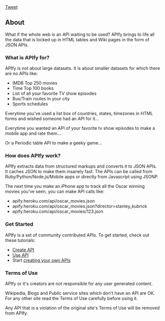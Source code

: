 <script type="text/javascript">
    mixpanel.track("About")
</script>
<a href="https://twitter.com/share" class="twitter-share-button" data-url="http://apify.heroku.com" data-text="Check out APIfy" data-hashtags="apify">Tweet</a>
<div class='clear'></div>

## About 

What if the whole web is an API waiting to be used? APIfy brings to life all the data that is locked up in HTML tables and Wiki pages in the form of JSON APIs.

### What is APIfy for?

APIfy is not about large datasets. It is about smaller datasets for which there are no APIs like: 

* IMDB Top 250 movies
* Time Top 100 books
* List of all your favorite TV show episodes
* Bus/Train routes in your city
* Sports schedules

Everytime you've used a list box of countries, states, timezones in HTML forms and wished someone had an API for it... 

Everytime you wanted an API of your favorite tv show episodes to make a mobile app and rate them...

Or a Periodic table API to make a geeky game...   

### How does APIfy work?

APIfy extracts data from structured markups and converts it to JSON APIs. It caches JSON to make them insanely fast. The APIs can be called from Ruby/Python/Node.js/Mobile apps or directly from Javascript using JSONP. 

The next time you make an iPhone app to track all the Oscar winning movies you've seen, you can make API calls like:

* apify.heroku.com/api/oscar_movies.json
* apify.heroku.com/api/oscar_movies.json?director=stanley_kubrick
* apify.heroku.com/api/oscar_movies/123.json   

### Get Started

APIfy is a set of community contributed APIs. To get started, check out these tutorials:

* [Create API](/tutorial/create)
* [Use API](/tutorial/use)
* Start [creating your own APIs](/resources/new)

### Terms of Use

APIfy or it's creators are not responsible for any user generated content.

Wikipedia, Blogs and Public service sites which don't have an API are OK.
For any other site read the Terms of Use carefully before using it. 

Any API that is a violation of the original site's Terms of Use will be removed from APIfy.